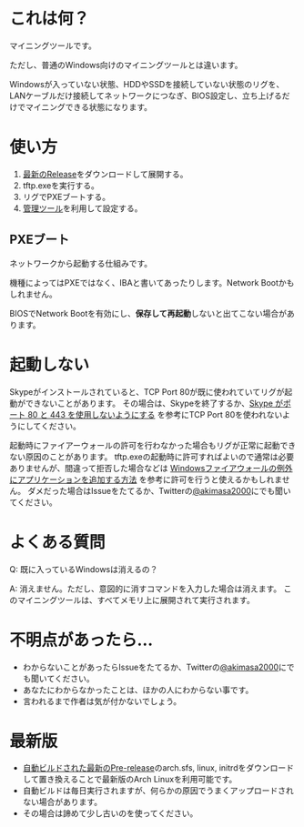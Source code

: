 # これは何？
マイニングツールです。

ただし、普通のWindows向けのマイニングツールとは違います。

Windowsが入っていない状態、HDDやSSDを接続していない状態のリグを、
LANケーブルだけ接続してネットワークにつなぎ、BIOS設定し、立ち上げるだけでマイニングできる状態になります。
# 使い方
1. [最新のRelease](https://github.com/akimasa/ArchDisklessMiner/releases/latest)をダウンロードして展開する。
2. tftp.exeを実行する。
3. リグでPXEブートする。
4. [管理ツール](https://github.com/akimasa/DisklessMinerAdmin/releases)を利用して設定する。
## PXEブート
ネットワークから起動する仕組みです。

機種によってはPXEではなく、IBAと書いてあったりします。Network Bootかもしれません。

BIOSでNetwork Bootを有効にし、**保存して再起動**しないと出てこない場合があります。
# 起動しない
Skypeがインストールされていると、TCP Port 80が既に使われていてリグが起動ができないことがあります。
その場合は、Skypeを終了するか、[Skype がポート 80 と 443 を使用しないようにする](http://blog.nnasaki.com/entry/2015/11/20/151532)
を参考にTCP Port 80を使われないようにしてください。

起動時にファイアーウォールの許可を行わなかった場合もリグが正常に起動できない原因のことがあります。
tftp.exeの起動時に許可すればよいので通常は必要ありませんが、間違って拒否した場合などは
[Windowsファイアウォールの例外にアプリケーションを追加する方法](http://faq.buffalo.jp/app/answers/detail/a_id/792)
を参考に許可を行うと使えるかもしれません。
ダメだった場合はIssueをたてるか、Twitterの[@akimasa2000](https://twitter.com/akimasa2000)にでも聞いてください。
# よくある質問
Q: 既に入っているWindowsは消えるの？

A: 消えません。ただし、意図的に消すコマンドを入力した場合は消えます。
このマイニングツールは、すべてメモリ上に展開されて実行されます。

# 不明点があったら…
- わからないことがあったらIssueをたてるか、Twitterの[@akimasa2000](https://twitter.com/akimasa2000)にでも聞いてください。
- あなたにわからなかったことは、ほかの人にわからない事です。
- 言われるまで作者は気が付かないでしょう。
# 最新版
- [自動ビルドされた最新のPre-release](https://github.com/akimasa/ArchDisklessMiner/releases/)のarch.sfs, linux, initrdをダウンロードして置き換えることで最新版のArch Linuxを利用可能です。
- 自動ビルドは毎日実行されますが、何らかの原因でうまくアップロードされない場合があります。
- その場合は諦めて少し古いのを使ってください。